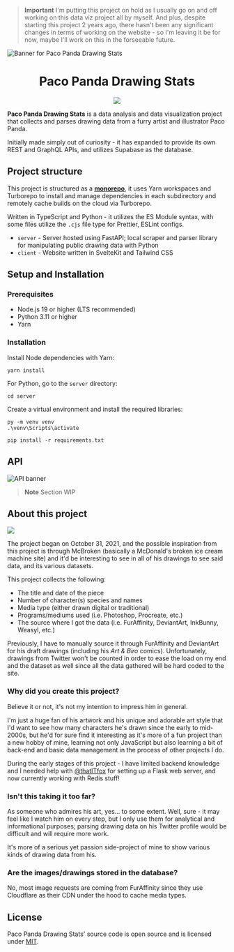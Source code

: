 > **Important**
> I'm putting this project on hold as I usually go on and off working on this data viz project all by
> myself. And plus, despite starting this project 2 years ago, there hasn't been any significant
> changes in terms of working on the website - so I'm leaving it be for now, maybe I'll work on this
> in the forseeable future.

![Banner for Paco Panda Drawing Stats](https://github.com/kuroji-fusky/pacopanda-drawing-stats/assets/94678583/e36ea6e1-78fa-4ff7-9488-d151bd9caf11)

<h1 align="center">Paco Panda Drawing Stats</h1>

<p align="center">
	<a href="https://opensource.org/licenses/MIT">
		<img src="https://img.shields.io/github/license/kuroji-fusky/pacopanda-drawing-stats?style=flat-square" />
	</a>
</p>
	
**Paco Panda Drawing Stats** is a data analysis and data visualization project
that collects and parses drawing data from a furry artist and illustrator Paco
Panda.

Initially made simply out of curiosity - it has expanded to provide its own REST
and GraphQL APIs, and utilizes Supabase as the database.

## Project structure

This project is structured as a
[**monorepo**](https://monorepo.tools/#what-is-a-monorepo), it uses Yarn
workspaces and Turborepo to install and manage dependencies in each subdirectory
and remotely cache builds on the cloud via Turborepo.

Written in TypeScript and Python - it utilizes the ES Module syntax, with some
files utilize the `.cjs` file type for Prettier, ESLint configs.

- `server` - Server hosted using FastAPI; local scraper and parser library for
  manipulating public drawing data with Python
- `client` - Website written in SvelteKit and Tailwind CSS

## Setup and Installation

### Prerequisites

- Node.js 19 or higher (LTS recommended)
- Python 3.11 or higher
- Yarn

### Installation

Install Node dependencies with Yarn:

```console
yarn install
```

For Python, go to the `server` directory:

```console
cd server
```

Create a virtual environment and install the required libraries:

```console
py -m venv venv
.\venv\Scripts\activate

pip install -r requirements.txt
```

## API

![API banner](https://user-images.githubusercontent.com/94678583/203912229-9b6c2479-e999-4b36-9d54-205037691d18.png)

> **Note**
> Section WIP

## About this project

![](https://user-images.githubusercontent.com/94678583/208869784-c68b5483-8e18-4d01-9163-d502b4cb40c5.png)

The project began on October 31, 2021, and the possible inspiration from this
project is through McBroken (basically a McDonald's broken ice cream machine
site) and it'd be interesting to see in all of his drawings to see said data,
and its various datasets.

This project collects the following:

- The title and date of the piece
- Number of character(s) species and names
- Media type (either drawn digital or traditional)
- Programs/mediums used (i.e. Photoshop, Procreate, etc.)
- The source where I got the data (i.e. FurAffinity, DeviantArt, InkBunny,
  Weasyl, etc.)

Previously, I have to manually source it through FurAffinity and DeviantArt for
his draft drawings (including his _Art & Biro_ comics). Unfortunately, drawings
from Twitter won't be counted in order to ease the load on my end and the
dataset as well since all the data gathered will be hard coded to the site.

### Why did you create this project?

Believe it or not, it's not my intention to impress him in general.

I'm just a huge fan of his artwork and his unique and adorable art style that
I'd want to see how many characters he's drawn since the early to mid-2000s, but
he'd for sure find it interesting as it's more of a fun project than a new hobby
of mine, learning not only JavaScript but also learning a bit of back-end and
basic data management in the process of other projects I do.

During the early stages of this project - I have limited backend knowledge and I
needed help with [@thatITfox][it] for setting up a Flask web server, and now
currently working with Redis stuff!

### Isn't this taking it too far?

As someone who admires his art, yes... to some extent. Well, sure - it may feel
like I watch him on every step, but I only use them for analytical and
informational purposes; parsing drawing data on his Twitter profile would be
difficult and will require more work.

It's more of a serious yet passion side-project of mine to show various kinds of
drawing data from his.

### Are the images/drawings stored in the database?

No, most image requests are coming from FurAffinity since they use Cloudflare as
their CDN under the hood to cache media types.

## License

Paco Panda Drawing Stats' source code is open source and is licensed under
[MIT](https://opensource.org/licenses/MIT).

[it]: https://github.com/thatITfox

```

```
